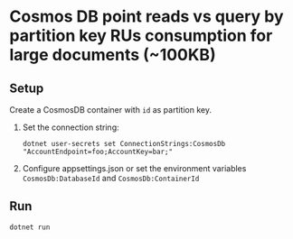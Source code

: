 # Cosmos DB point reads vs query by partition key RUs consumption for large documents (~100KB)

## Setup

Create a CosmosDB container with `id` as partition key.

1. Set the connection string:

    ```pwsh
    dotnet user-secrets set ConnectionStrings:CosmosDb "AccountEndpoint=foo;AccountKey=bar;"
    ```

1. Configure appsettings.json or set the environment variables `CosmosDb:DatabaseId` and `CosmosDb:ContainerId`

## Run

```pwsh
dotnet run
```
